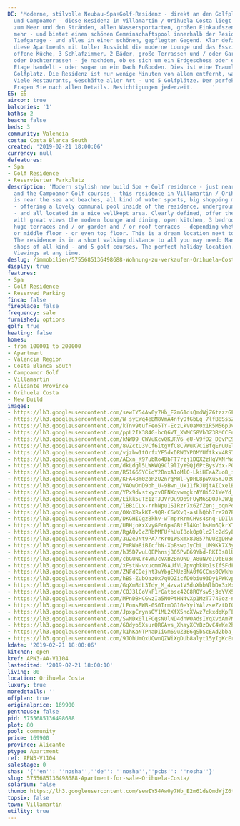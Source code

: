 ```yaml
---
DE: 'Moderne, stilvolle Neubau-Spa+Golf-Residenz - direkt an den Golfplätzen von Vilamartin
  und Campoamor - diese Residenz in Villamartin / Orihuela Costa liegt ebenfalls nahe
  zum Meer und den Stränden, allen Wassersportarten, großen Einkaufszentren und vielem
  mehr - und bietet einen schönen Gemeinschaftspool innerhalb der Residenz, inklusive
  Tiefgarage - und alles in einer schönen, gepflegten Gegend. Klar definiert, bieten
  diese Apartments mit toller Aussicht die moderne Lounge und das Esszimmer, eine
  offene Küche, 3 Schlafzimmer, 2 Bäder, große Terrassen und / oder Garten- und /
  oder Dachterrassen - je nachdem, ob es sich um ein Erdgeschoss oder eine mittlere
  Etage handelt - oder sogar um ein Dach Fußboden. Dies ist eine Traumlage neben dem
  Golfplatz. Die Residenz ist nur wenige Minuten von allem entfernt, was Sie benötigen:
  Viele Restaurants, Geschäfte aller Art - und 5 Golfplätze. Der perfekte Urlaubsort.
  Fragen Sie nach allen Details. Besichtigungen jederzeit.      '
ES: ES
aircon: true
balconies: '1'
baths: 2
beach: false
beds: 3
community: Valencia
costa: Costa Blanca South
created: '2019-02-21 18:00:06'
currency: null
defeatures:
- Spa
- Golf Residence
- Reservierter Parkplatz
description: 'Modern stylish new build Spa + Golf residence - just near the Villamartin
  and the Campoamor Golf courses - this residence in Villamartin / Orihuela Costa
  is near the sea and beaches, all kind of water sports, big shopping malls and more
  - offering a lovely communal pool inside of the residence, underground parking included
  - and all located in a nice wellkept area. Clearly defined, offer these apartments
  with great views the modern lounge and dining, open kitchen, 3 bedrooms, 2 bathrooms,
  huge terraces and / or garden and / or roof terraces - depending whether it ́s groundfloor
  or middle floor - or even top floor. This is a dream location next to the golf.
  The residence is in a short walking distance to all you may need: Many restaurants,
  shops of all kind - and 5 golf courses. The perfect holiday location. Come and see.
  Viewings at any time.  '
deslug: /immobilien/5755685136498688-Wohnung-zu-verkaufen-Orihuela-Costa/
display: true
features:
- Spa
- Golf Residence
- Reserved Parking
finca: false
fireplace: false
frequency: sale
furnished: options
golf: true
heating: false
homes:
- from 100001 to 200000
- Apartment
- Valencia Region
- Costa Blanca South
- Campoamor Golf
- Villamartin
- Alicante Province
- Orihuela Costa
- New Build
images:
- https://lh3.googleusercontent.com/sewIY54Aw0y7Hb_E2m61dsQmdWjZ6tzzzGFkXGyIJiYlCJmKLzma5L3NoHFHInYjCH2mwIoO1He2AoCFWt1bfA=w640-rj-e30-l100
- https://lh3.googleusercontent.com/W_syEWq4eBM8VmA4nfyOfGbLg_7lfB8Ss5ZZAlv2lFWTpF8p3OErZ9TI1ZZ_eBEsR8vbLshoWIvdgVwuS4za=w640-rj-e30-l100
- https://lh3.googleusercontent.com/kTnv9tufFeo5TY-EczLkVOaM0x1R5M56pJv0vYcEsvRWIOrKKMp6iqQdIXJ0ykPwk5XHc2NeNdc2nGrl7Ggx6Q=w640-rj-e30-l100
- https://lh3.googleusercontent.com/ppL2IX384G-bcQ6VT_XWMC58Vb3Z3RMCCFn3_HVoE2qqCETgBqi6KMyrvnpde0ooMmThGlzBYmhwNFJg1hmj=w640-rj-e30-l100
- https://lh3.googleusercontent.com/kNWD9_CWVuKcvQKURV6_eU-V9fD2_DBvPE9_8GOaVL_3aqIoBmhCOvxMCWvNoWI0T0RKM83tTnQWzuRywkro=w640-rj-e30-l100
- https://lh3.googleusercontent.com/8vZctU3VCf6itgVfC8C7WuK7Ci8fqEruUElGL-bMcL4BCuJIX95_HvSWbgE8an7xij0l9Khw_TH_OwlSBGM=w640-rj-e30-l100
- https://lh3.googleusercontent.com/vjzbw1tOrfxYF5dxDRWOYPDMYUftkxV4RS79AEQ1rfOLeycfHG3eM5iNJlKCaBIVqxhXPQrGPiTu_Cx1SdrH=w640-rj-e30-l100
- https://lh3.googleusercontent.com/AExn_K97ubRo4BbFT7rzj1DQX2zHqVXNrWdotKEjxEWwafYslqo3Bq3BuBUJHeHI3gZ5MlS4c-l3-x74nWOi=w640-rj-e30-l100
- https://lh3.googleusercontent.com/dkLdgl5LWKWQ9Cl9lIyY9Qj6PtBysVdx-PQcCBbh6lS1qukpOG_JEThCqAOM53l2hJB0QdBAsYOM36GZcIkokg=w640-rj-e30-l100
- https://lh3.googleusercontent.com/R5166SYCiqY2BnxA1oMl0-LkiHEaAZuo8_i1ClgNBVXr7EPBhpMoQ0alLWsHD5vutCSUBuA_l9trimIrF0Ur=w640-rj-e30-l100
- https://lh3.googleusercontent.com/KFA48m02oRzU2nrgMWl-yDHL8pVXu5YJOzQqxODLg2qpi810hMTvGfFigNiWOQo8sy1X4iSajujArc2sC5bD=w640-rj-e30-l100
- https://lh3.googleusercontent.com/VAOwDnD9bh_U-9Bwn_Ux11fkJUjtAICxelBoPshtpz4oqeRY4YKwiosW_8UqQil69NWcvVNs_uIslqIeArV1=w640-rj-e30-l100
- https://lh3.googleusercontent.com/YPx9dvstxyzv0FNXqvwmgkrAY8i521WeYd_7oVw4ZeGlRQ6TJDXywQRH5WATttm7QiZc0SC8k5OTskaUXiE=w640-rj-e30-l100
- https://lh3.googleusercontent.com/Eikk5uTz1zTJJVrDu9Do9FUyM6SDOJkJWUprAGqjk1-BSW5coZC6aOzIVucQYBpJB-v4d3YcX7WxRobAMkFWeg=w640-rj-e30-l100
- https://lh3.googleusercontent.com/lBBiCLx-rrhNpu1SIRzr7x6ZfZenj_oqnPdk79q4yk2XQY71ikmjIWyf0Hc22Gvas4YKSTBjJC0VEialNy3y=w640-rj-e30-l100
- https://lh3.googleusercontent.com/OXnXRxkKT-9QR-C6WXvQ-asLhQbhIre2O7BSrqfZ-Eb_QYW_5Q9zxAyNuKR-O4UNok3ZRtgaSeEbWRLqlcM=w640-rj-e30-l100
- https://lh3.googleusercontent.com/DKGHICgzBkhv-wTmprRrmCHVs4snq-LDIluYaxTogLkLdpxMwW8owcIgtJpdPDl3LEzlEnY_VcQzq1yLptQ=w640-rj-e30-l100
- https://lh3.googleusercontent.com/UBHjoXxXvyGFr6paGBtEl4Ko1hsHn6QkrXTi1WsBzTOAprNryksm8PyAiDFHdeEZhTLDnwSO38-pZD3PH2w=w640-rj-e30-l100
- https://lh3.googleusercontent.com/RgAQvDcZRbPMFUfhUuI8ok0pQlc2lc2dSyEAfj6us7geAvPw6jw2mPDH36jl7BnDWOe5uspax1sJXqxKpC1A2Q=w640-rj-e30-l100
- https://lh3.googleusercontent.com/3u2eJNt9PA7rKr01WSxmx8J857hUUZgDHwK5-s0D8uF1plaMIgqvCfnzPQkiZC09QDi9UslCKRVRZpiWSg=w640-rj-e30-l100
- https://lh3.googleusercontent.com/PmRWa8iBIcfhN-XpBswpJyCbL_UM9Kk7X3yhFUgoLlHReM4BZSCwex7FnvS9mnM6DqC3pY4bxIuLqJtEarc=w640-rj-e30-l100
- https://lh3.googleusercontent.com/hJ5D7wuLQEPhnsjB05PvB69Ybd-RKIDs8lU6mXt2FlPQuvABIeeT9POEHo62vgy19Whxz4Wo_zBa3XIpP5zb=w640-rj-e30-l100
- https://lh3.googleusercontent.com/cbGUNCr4vmJcVXB2BnOND_A8uN7eI9bEu3qJcaLVQeXwOFfo-o5TyN1CSMqIMuifLoAJHA4NglOJfvjiXCo=w640-rj-e30-l100
- https://lh3.googleusercontent.com/xFstN-vxucmm76AUfVL7pvghkUo1sIfSFdFKXKGCiNpDpXO6Qpi7zUWvrcOf4noaVaeaUz39VAyaffgQSkDUrg=w640-rj-e30-l100
- https://lh3.googleusercontent.com/ZNFdCDejht3wYbgEMUz8NA0fGCCms0CWkhxwIGoSqIJXabzvNE13Hvaj8EORxfpNe8C_Gq1HpqzjkpNBPGM=w640-rj-e30-l100
- https://lh3.googleusercontent.com/hBS-ZubOazOx7qUOZicfD0biu93Dy1PWKvp_UshPvzM01hPULhE5X0mW1KFGSq06KGQoUqXawf5Y_HyvqmnZSg=w640-rj-e30-l100
- https://lh3.googleusercontent.com/GqXmBdL3Tdy_M_4zva1VSduXbbNlbDx3xMxJFju4G2fRoNwfcFcVd_Bs7ouzbEcKD6eKPE8GavHwYeszP_6X=w640-rj-e30-l100
- https://lh3.googleusercontent.com/CQJ3lCoVkF1rGatbsc42C8RQYsv5j3oYVX5zNcdm7uMoHtXXA5XLVmfF7emAxREDLBqctQwnmVzebkKwSVd2=w640-rj-e30-l100
- https://lh3.googleusercontent.com/MPnDBHCGwzIa5NOPtHN4vXp1MzT7749oz-n3eRYPMnrxf6puFcp8y0o8FpbYxRJN_Ic_W8RiKkMk8cnxmLFZ=w640-rj-e30-l100
- https://lh3.googleusercontent.com/LFonsBWB-0S0IrmDG10eYyiYAlzseZztDI0TBPXNi2TriXCTQYe101MWzFHliufgn4wWX-4bVKJve8e_T8KTWA=w640-rj-e30-l100
- https://lh3.googleusercontent.com/JpxpCrynsQY1ML2XfX5noXVwz7ckxdqKpFEGQflUbEirqPAC19tXrtTCfamiZ3tLghQcPUXuy7PX5Pi_V5U=w640-rj-e30-l100
- https://lh3.googleusercontent.com/SwNDx0l1FOqsNUlND4dnWOAdsIYqXvdAm7MriFpXFx0evmL0ddF9jl4rZ_X50EtE7xL4lSqIOoEyJRR3avMseg=w640-rj-e30-l100
- https://lh3.googleusercontent.com/60dyo5XsurQRGAvs_XhayXCYBzOvC4WKe2hPPgYDboqstuxkKy_WJ0rUZpl3oz_hpsRXEekTsnnDKUkyJ6I9Mw=w640-rj-e30-l100
- https://lh3.googleusercontent.com/k1hKaNTPnaDIiGm69uZ3B6gSbScEAd2bba_1qUCByfnAW7isy619PAItlBzfahsBYPUEqkIKmYJ9u0cecIIIjQ=w640-rj-e30-l100
- https://lh3.googleusercontent.com/9JOhUmQxUQwnQZWiXgDUb8alyt15yIgKcErji6VdRCMUoZ2u-G3jVBnEer9POhtqXx-jCktvviCS26-p-yhjMg=w640-rj-e30-l100
kdate: '2019-02-21 18:00:06'
kitchen: open
kref: APN3-AA-V1104
lastedited: '2019-02-21 18:00:10'
living: 80
location: Orihuela Costa
luxury: true
moredetails: ''
offplan: true
originalprice: 169900
penthouse: false
pid: 5755685136498688
plot: 80
pool: community
price: 169900
province: Alicante
ptype: Apartment
ref: APN3-V1104
salestage: 0
shas: '{''en'': ''nosha'',''de'': ''nosha'',''pcbs'': ''nosha''}'
slug: 5755685136498688-Apartment-for-sale-Orihuela-Costa/
solarium: false
thumb: https://lh3.googleusercontent.com/sewIY54Aw0y7Hb_E2m61dsQmdWjZ6tzzzGFkXGyIJiYlCJmKLzma5L3NoHFHInYjCH2mwIoO1He2AoCFWt1bfA=w400-h240-n-rj-e30-l100
topsix: false
town: Villamartin
utility: true
---
```

